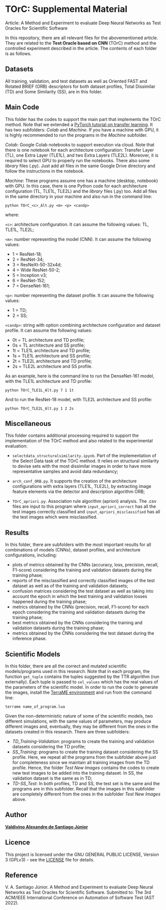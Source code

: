 # TOrC: Supplemental Material

Article: A Method and Experiment to evaluate Deep Neural Networks as
Test Oracles for Scientific Software

In this repository, there are all relevant files for the abovementioned article. They are related to the **Test Oracle based on CNN** (TOrC) method and the controlled experiment described in the article. The contents of each folder is as follows.


## Datasets


All training, validation, and test datasets as well as Oriented FAST and Rotated
BRIEF (ORB) descriptors for both dataset profiles, Total Dissimilar (TD) and Some Similarity (SS), are in this folder. 

## Main Code

This folder has the codes to support the main part that implements the TOrC method. Note that we extended a [PyTorch tutorial on transfer learning](https://pytorch.org/tutorials/beginner/transfer\_learning\_tutorial.html). It has two subfolders: *Colab* and *Machine*. If you have a machine with GPU, it is highly recommended to run the programs in the *Machine* subfolder.

*Colab*: Google Colab notebooks to support execution via cloud. Note that there is one notebook for each architecture configuration: Transfer Layer (TL), one Extra Layer (TLE1L), and two Extra Layers (TLE2L). Moreover, it is required to select GPU to properly run the notebooks. There also some *library* files (.py). Just add all files in the same Google Drive directory and follow the instructions in the notebook.

*Machine*: These programs assume one has a machine (desktop, notebook) with GPU. In this case, there is one Python code for each architecture configuration (TL, TLE1L, TLE2L) and the *library* files (.py) too. Add all files in the same directory in your machine and also run in the command line:
```
python TOrC_<c>_Alt.py <m> <p> <candp>
```

where:

`<c>`: architecture configuration. It can assume the following values: TL, TLE1L, TLE2L;

`<m>`: number representing the model (CNN). It can assume the following values:

- 1 = ResNet-18;
- 2 = ResNet-34;
- 3 = ResNeXt-50-32x4d;
- 4 = Wide ResNet-50-2;
- 5 = Inception v3;
- 6 = ResNet-152;
- 7 = DenseNet-161;

`<p>`: number representing the dataset profile. It can assume the following values:

- 1 = TD;
- 2 = SS;

`<candp>`: string with option combining architecture configuration and dataset profile. It can assume the following values:

- 0t = TL architecture and TD profile;
- 0s = TL architecture and SS profile;
- 1t = TLE1L architecture and TD profile;
- 1s = TLE1L architecture and SS profile;
- 2t = TLE2L architecture and TD profile;
- 2s = TLE2L architecture and SS profile.
 

As an example, here is the command line to run the DenseNet-161 model, with the TLE1L architecture and TD profile:
```
python TOrC_TLE1L_Alt.py 7 1 1t 
```

And to run the ResNet-18 model, with TLE2L architecture and SS profile:
```
python TOrC_TLE2L_Alt.py 1 2 2s
```


## Miscellaneous

This folder contains additional processing required to support the implementation of the TOrC method and also related to the experimental evaluation:

- `selectdata_structuralsimilarity.ipynb`.  Part of the implementation of the Select Data task of the TOrC method. It relies on structural similarity to devise sets with the most dissimilar images in order to have more representative samples and avoid data redundancy;

- `arch_conf_ORB.py`. It supports the creation of the architecture configurations with extra layers (TLE1L, TLE2L), by extracting image feature elements via the detector and description algorithm ORB;

- `TOrC_apriori.py`. Association rule algorithm (apriori) analysis. The .csv files are input to this program where `input_apriori_correct` has all the test images correctly classified and `input_apriori_misclassified` has all the test images which were misclassified.  

## Results

In this folder, there are subfolders with the most important results for all combinations of models (CNNs), dataset profiles, and architecture configurations, including:

- plots of metrics obtained by the CNNs (accuracy, loss, precision, recall, F1-score) considering the training and validation datasets during the training phase;
- reports of the misclassified and correctly classified images of the test dataset as well as of the training and validation datasets;
- confusion matrices considering the test dataset as well as taking into account the epoch in which the best training and validation losses happened during the training phase;
- metrics obtained by the CNNs (precision, recall, F1-score) for each epoch considering the training and validation datasets during the training phase;
- best metrics obtained by the CNNs considering the training and validation datasets during the training phase;
- metrics obtained by the CNNs considering the test dataset during the inference phase.

## Scientific Models

In this folder, there are all the correct and mutated scientific models/programs used in this research. Note that in each program, the function `get_tuple` contains the tuples suggested by the TTR algorithm (run externally). Each tuple is passed to `sel_values` which has the real values of the parameters of the scientific model. In order to run the code to generate the images, install the [TerraME environment](https://github.com/TerraME/terrame/releases) and run from the command line:
```
terrame name_of_program.lua 
```
Given the non-deterministic nature of some of the scientific models, two different simulations, with the same values of parameters, may produce different images and, eventually, they may be different from the ones in the datasets created in this research. There are three subfolders:

- *TD\_Training-Validation*: programs to create the training and validation datasets considering the TD profile;
-  *SS\_Training*:  programs to create the training dataset considering the SS profile. Here, we repeat all the programs from the subfolder above just for completeness since we maintain all training images from the TD profile. Hence, the folder *Test New Images* contains the codes to create new test images to be added into the training dataset. In SS, the validation dataset is the same as in TD;
-  *TD-SS\_Test*: In both profiles, TD and SS, the test set is the same and the programs are in this subfolder. Recall that the images in this subfolder are completely different from the ones in the subfolder *Test New Images* above.

## Author

[**Valdivino Alexandre de Santiago J&uacute;nior**](https://www.linkedin.com/in/valdivino-alexandre-de-santiago-j%C3%BAnior-103109206/?locale=en_US)

## Licence

This project is licensed under the GNU GENERAL PUBLIC LICENSE, Version 3 (GPLv3) - see the [LICENSE](LICENSE) file for details.

## Reference

V. A. Santiago J&uacute;nior. A Method and Experiment to evaluate Deep Neural Networks as Test Oracles for Scientific Software. Submitted to: The 3rd ACM/IEEE International Conference on Automation of Software Test (AST 2022).
